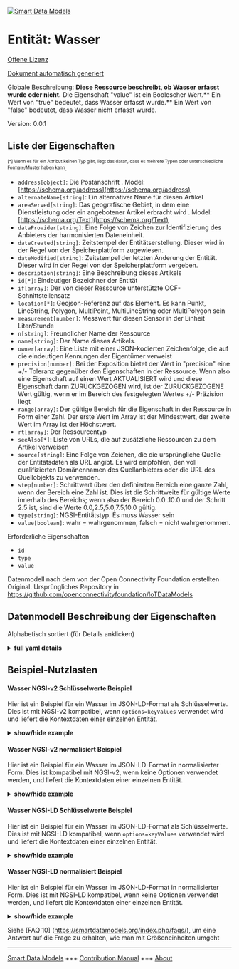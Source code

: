 <!-- 10-Header -->  
[![Smart Data Models](https://smartdatamodels.org/wp-content/uploads/2022/01/SmartDataModels_logo.png "Logo")](https://smartdatamodels.org)  
Entität: Wasser  
===============<!-- /10-Header -->  
<!-- 15-License -->  
[Offene Lizenz](https://github.com/smart-data-models//dataModel.OCF/blob/master/Water/LICENSE.md)  
[Dokument automatisch generiert](https://docs.google.com/presentation/d/e/2PACX-1vTs-Ng5dIAwkg91oTTUdt8ua7woBXhPnwavZ0FxgR8BsAI_Ek3C5q97Nd94HS8KhP-r_quD4H0fgyt3/pub?start=false&loop=false&delayms=3000#slide=id.gb715ace035_0_60)  
<!-- /15-License -->  
<!-- 20-Description -->  
Globale Beschreibung: **Diese Ressource beschreibt, ob Wasser erfasst wurde oder nicht.** Die Eigenschaft "value" ist ein Boolescher Wert.** Ein Wert von "true" bedeutet, dass Wasser erfasst wurde.** Ein Wert von "false" bedeutet, dass Wasser nicht erfasst wurde.  
Version: 0.0.1  
<!-- /20-Description -->  
<!-- 30-PropertiesList -->  

## Liste der Eigenschaften  

<sup><sub>[*] Wenn es für ein Attribut keinen Typ gibt, liegt das daran, dass es mehrere Typen oder unterschiedliche Formate/Muster haben kann</sub></sup>.  
- `address[object]`: Die Postanschrift  . Model: [https://schema.org/address](https://schema.org/address)- `alternateName[string]`: Ein alternativer Name für diesen Artikel  - `areaServed[string]`: Das geografische Gebiet, in dem eine Dienstleistung oder ein angebotener Artikel erbracht wird  . Model: [https://schema.org/Text](https://schema.org/Text)- `dataProvider[string]`: Eine Folge von Zeichen zur Identifizierung des Anbieters der harmonisierten Dateneinheit.  - `dateCreated[string]`: Zeitstempel der Entitätserstellung. Dieser wird in der Regel von der Speicherplattform zugewiesen.  - `dateModified[string]`: Zeitstempel der letzten Änderung der Entität. Dieser wird in der Regel von der Speicherplattform vergeben.  - `description[string]`: Eine Beschreibung dieses Artikels  - `id[*]`: Eindeutiger Bezeichner der Entität  - `if[array]`: Der von dieser Ressource unterstützte OCF-Schnittstellensatz  - `location[*]`: Geojson-Referenz auf das Element. Es kann Punkt, LineString, Polygon, MultiPoint, MultiLineString oder MultiPolygon sein  - `measurement[number]`: Messwert für diesen Sensor in der Einheit Liter/Stunde  - `n[string]`: Freundlicher Name der Ressource  - `name[string]`: Der Name dieses Artikels.  - `owner[array]`: Eine Liste mit einer JSON-kodierten Zeichenfolge, die auf die eindeutigen Kennungen der Eigentümer verweist  - `precision[number]`: Bei der Exposition bietet der Wert in "precision" eine +/- Toleranz gegenüber den Eigenschaften in der Ressource. Wenn also eine Eigenschaft auf einen Wert AKTUALISIERT wird und diese Eigenschaft dann ZURÜCKGEZOGEN wird, ist der ZURÜCKGEZOGENE Wert gültig, wenn er im Bereich des festgelegten Wertes +/- Präzision liegt  - `range[array]`: Der gültige Bereich für die Eigenschaft in der Ressource in Form einer Zahl. Der erste Wert im Array ist der Mindestwert, der zweite Wert im Array ist der Höchstwert.  - `rt[array]`: Der Ressourcentyp  - `seeAlso[*]`: Liste von URLs, die auf zusätzliche Ressourcen zu dem Artikel verweisen  - `source[string]`: Eine Folge von Zeichen, die die ursprüngliche Quelle der Entitätsdaten als URL angibt. Es wird empfohlen, den voll qualifizierten Domänennamen des Quellanbieters oder die URL des Quellobjekts zu verwenden.  - `step[number]`: Schrittwert über den definierten Bereich eine ganze Zahl, wenn der Bereich eine Zahl ist.  Dies ist die Schrittweite für gültige Werte innerhalb des Bereichs; wenn also der Bereich 0.0..10.0 und der Schritt 2.5 ist, sind die Werte 0.0,2.5,5.0,7.5,10.0 gültig.  - `type[string]`: NGSI-Entitätstyp. Es muss Wasser sein  - `value[boolean]`: wahr = wahrgenommen, falsch = nicht wahrgenommen.  <!-- /30-PropertiesList -->  
<!-- 35-RequiredProperties -->  
Erforderliche Eigenschaften  
- `id`  - `type`  - `value`  <!-- /35-RequiredProperties -->  
<!-- 40-RequiredProperties -->  
Datenmodell nach dem von der Open Connectivity Foundation erstellten Original. Ursprüngliches Repository in https://github.com/openconnectivityfoundation/IoTDataModels  
<!-- /40-RequiredProperties -->  
<!-- 50-DataModelHeader -->  
## Datenmodell Beschreibung der Eigenschaften  
Alphabetisch sortiert (für Details anklicken)  
<!-- /50-DataModelHeader -->  
<!-- 60-ModelYaml -->  
<details><summary><strong>full yaml details</strong></summary>    
```yaml  
Water:    
  description: 'This Resource describes whether water has been sensed or not.The Property ''value'' is a boolean.A value of ''true'' means that water has been sensed.A value of ''false'' means that water not been sensed.'    
  properties:    
    address:    
      description: 'The mailing address'    
      properties:    
        addressCountry:    
          description: 'Property. The country. For example, Spain. Model:''https://schema.org/addressCountry'''    
          type: string    
        addressLocality:    
          description: 'Property. The locality in which the street address is, and which is in the region. Model:''https://schema.org/addressLocality'''    
          type: string    
        addressRegion:    
          description: 'Property. The region in which the locality is, and which is in the country. Model:''https://schema.org/addressRegion'''    
          type: string    
        postOfficeBoxNumber:    
          description: 'Property. The post office box number for PO box addresses. For example, 03578. Model:''https://schema.org/postOfficeBoxNumber'''    
          type: string    
        postalCode:    
          description: 'Property. The postal code. For example, 24004. Model:''https://schema.org/https://schema.org/postalCode'''    
          type: string    
        streetAddress:    
          description: 'Property. The street address. Model:''https://schema.org/streetAddress'''    
          type: string    
      type: object    
      x-ngsi:    
        model: https://schema.org/address    
        type: Property    
    alternateName:    
      description: 'An alternative name for this item'    
      type: string    
      x-ngsi:    
        type: Property    
    areaServed:    
      description: 'The geographic area where a service or offered item is provided'    
      type: string    
      x-ngsi:    
        model: https://schema.org/Text    
        type: Property    
    dataProvider:    
      description: 'A sequence of characters identifying the provider of the harmonised data entity.'    
      type: string    
      x-ngsi:    
        type: Property    
    dateCreated:    
      description: 'Entity creation timestamp. This will usually be allocated by the storage platform.'    
      format: date-time    
      type: string    
      x-ngsi:    
        type: Property    
    dateModified:    
      description: 'Timestamp of the last modification of the entity. This will usually be allocated by the storage platform.'    
      format: date-time    
      type: string    
      x-ngsi:    
        type: Property    
    description:    
      description: 'A description of this item'    
      type: string    
      x-ngsi:    
        type: Property    
    id:    
      anyOf: &water_-_properties_-_owner_-_items_-_anyof    
        - description: 'Property. Identifier format of any NGSI entity'    
          maxLength: 256    
          minLength: 1    
          pattern: ^[\w\-\.\{\}\$\+\*\[\]`|~^@!,:\\]+$    
          type: string    
        - description: 'Property. Identifier format of any NGSI entity'    
          format: uri    
          type: string    
      description: 'Unique identifier of the entity'    
      x-ngsi:    
        type: Property    
    if:    
      description: 'The OCF Interface set supported by this Resource'    
      items:    
        enum:    
          - oic.if.baseline    
          - oic.if.s    
        maxLength: 64    
        type: string    
      minItems: 1    
      readOnly: true    
      type: array    
      uniqueItems: true    
      x-ngsi:    
        type: Property    
    location:    
      description: 'Geojson reference to the item. It can be Point, LineString, Polygon, MultiPoint, MultiLineString or MultiPolygon'    
      oneOf:    
        - description: 'GeoProperty. Geojson reference to the item. Point'    
          properties:    
            bbox:    
              items:    
                type: number    
              minItems: 4    
              type: array    
            coordinates:    
              items:    
                type: number    
              minItems: 2    
              type: array    
            type:    
              enum:    
                - Point    
              type: string    
          required:    
            - type    
            - coordinates    
          title: 'GeoJSON Point'    
          type: object    
        - description: 'GeoProperty. Geojson reference to the item. LineString'    
          properties:    
            bbox:    
              items:    
                type: number    
              minItems: 4    
              type: array    
            coordinates:    
              items:    
                items:    
                  type: number    
                minItems: 2    
                type: array    
              minItems: 2    
              type: array    
            type:    
              enum:    
                - LineString    
              type: string    
          required:    
            - type    
            - coordinates    
          title: 'GeoJSON LineString'    
          type: object    
        - description: 'GeoProperty. Geojson reference to the item. Polygon'    
          properties:    
            bbox:    
              items:    
                type: number    
              minItems: 4    
              type: array    
            coordinates:    
              items:    
                items:    
                  items:    
                    type: number    
                  minItems: 2    
                  type: array    
                minItems: 4    
                type: array    
              type: array    
            type:    
              enum:    
                - Polygon    
              type: string    
          required:    
            - type    
            - coordinates    
          title: 'GeoJSON Polygon'    
          type: object    
        - description: 'GeoProperty. Geojson reference to the item. MultiPoint'    
          properties:    
            bbox:    
              items:    
                type: number    
              minItems: 4    
              type: array    
            coordinates:    
              items:    
                items:    
                  type: number    
                minItems: 2    
                type: array    
              type: array    
            type:    
              enum:    
                - MultiPoint    
              type: string    
          required:    
            - type    
            - coordinates    
          title: 'GeoJSON MultiPoint'    
          type: object    
        - description: 'GeoProperty. Geojson reference to the item. MultiLineString'    
          properties:    
            bbox:    
              items:    
                type: number    
              minItems: 4    
              type: array    
            coordinates:    
              items:    
                items:    
                  items:    
                    type: number    
                  minItems: 2    
                  type: array    
                minItems: 2    
                type: array    
              type: array    
            type:    
              enum:    
                - MultiLineString    
              type: string    
          required:    
            - type    
            - coordinates    
          title: 'GeoJSON MultiLineString'    
          type: object    
        - description: 'GeoProperty. Geojson reference to the item. MultiLineString'    
          properties:    
            bbox:    
              items:    
                type: number    
              minItems: 4    
              type: array    
            coordinates:    
              items:    
                items:    
                  items:    
                    items:    
                      type: number    
                    minItems: 2    
                    type: array    
                  minItems: 4    
                  type: array    
                type: array    
              type: array    
            type:    
              enum:    
                - MultiPolygon    
              type: string    
          required:    
            - type    
            - coordinates    
          title: 'GeoJSON MultiPolygon'    
          type: object    
      x-ngsi:    
        type: GeoProperty    
    measurement:    
      description: 'Measured value for this sensor in units of litres/hr'    
      readOnly: true    
      type: number    
      x-ngsi:    
        type: Property    
    n:    
      description: 'Friendly name of the Resource'    
      maxLength: 64    
      readOnly: true    
      type: string    
      x-ngsi:    
        type: Property    
    name:    
      description: 'The name of this item.'    
      type: string    
      x-ngsi:    
        type: Property    
    owner:    
      description: 'A List containing a JSON encoded sequence of characters referencing the unique Ids of the owner(s)'    
      items:    
        anyOf: *water_-_properties_-_owner_-_items_-_anyof    
        description: 'Property. Unique identifier of the entity'    
      type: array    
      x-ngsi:    
        type: Property    
    precision:    
      description: 'When exposed the value in ''precision'' provides a +/- tolerance against the Properties in the Resource. Thus if a Property is UPDATED to a value and that Property then RETRIEVED, the RETRIEVED value is valid if in the range of the set value +/- precision'    
      readOnly: true    
      type: number    
      x-ngsi:    
        type: Property    
    range:    
      description: 'The valid range for the Property in the Resource as a number. The first value in the array is the minimum value, the second value in the array is the maximum value.'    
      items:    
        type: number    
      maxItems: 2    
      minItems: 2    
      readOnly: true    
      type: array    
      x-ngsi:    
        type: Property    
    rt:    
      description: 'The Resource Type'    
      items:    
        enum:    
          - oic.r.sensor.water    
        maxLength: 64    
        type: string    
      minItems: 1    
      readOnly: true    
      type: array    
      uniqueItems: true    
      x-ngsi:    
        type: Property    
    seeAlso:    
      description: 'list of uri pointing to additional resources about the item'    
      oneOf:    
        - items:    
            format: uri    
            type: string    
          minItems: 1    
          type: array    
        - format: uri    
          type: string    
      x-ngsi:    
        type: Property    
    source:    
      description: 'A sequence of characters giving the original source of the entity data as a URL. Recommended to be the fully qualified domain name of the source provider, or the URL to the source object.'    
      type: string    
      x-ngsi:    
        type: Property    
    step:    
      description: 'Step value across the defined range an integer when the range is a number.  This is the increment for valid values across the range; so if range is 0.0..10.0 and step is 2.5 then valid values are 0.0,2.5,5.0,7.5,10.0.'    
      readOnly: true    
      type: number    
      x-ngsi:    
        type: Property    
    type:    
      description: 'NGSI entity type. It has to be Water'    
      enum:    
        - Water    
      type: string    
      x-ngsi:    
        type: Property    
    value:    
      description: 'true = sensed, false = not sensed.'    
      readOnly: true    
      type: boolean    
      x-ngsi:    
        type: Property    
  required:    
    - value    
    - id    
    - type    
  type: object    
  x-derived-from: https://raw.githubusercontent.com/openconnectivityfoundation/IoTDataModels/master/WaterResURI.swagger.json    
  x-disclaimer: 'Redistribution and use in source and binary forms, with or without modification, are permitted  provided that the license conditions are met. Copyleft (c) 2021 Contributors to Smart Data Models Program'    
  x-license-url: https://github.com/smart-data-models/dataModel.OCF/blob/master/Water/LICENSE.md    
  x-model-schema: https://smart-data-models.github.io/dataModel.OCF/Water/schema.json    
  x-model-tags: OCF    
  x-version: 0.0.1    
```  
</details>    
<!-- /60-ModelYaml -->  
<!-- 70-MiddleNotes -->  
<!-- /70-MiddleNotes -->  
<!-- 80-Examples -->  
## Beispiel-Nutzlasten  
#### Wasser NGSI-v2 Schlüsselwerte Beispiel  
Hier ist ein Beispiel für ein Wasser im JSON-LD-Format als Schlüsselwerte. Dies ist mit NGSI-v2 kompatibel, wenn `options=keyValues` verwendet wird und liefert die Kontextdaten einer einzelnen Entität.  
<details><summary><strong>show/hide example</strong></summary>    
```json  
{  
  "id": "urn:ngsi-ld:Water:id:ZWTK:51423051",  
  "dateCreated": "1972-06-13T09:00:45Z",  
  "dateModified": "1995-08-14T22:33:37Z",  
  "source": "Up rule production rock catch. Look detail discover knowledge bank. Well a wonder successful suffer follow. Occur less big study despite.",  
  "name": "Allow really nice interesting happy production thank. First technology produce least late task. Garden clearly memory establish market attention.",  
  "alternateName": "Member hot seem town hundred after bit. Teacher top far actually fast herself. Good charge collection improve specific even rule.",  
  "description": "Task somebody soon modern instead cell science. Rise grow himself politics soon success front individual. Win down admit service. College produce policy.",  
  "dataProvider": "Religious person improve relate than approach cut.",  
  "owner": [  
    "urn:ngsi-ld:Water:items:POQB:86877040",  
    "urn:ngsi-ld:Water:items:KRDJ:18769822"  
  ],  
  "seeAlso": [  
    "urn:ngsi-ld:Water:items:TKJZ:35513270",  
    "urn:ngsi-ld:Water:items:CIRR:73493788"  
  ],  
  "location": {  
    "type": "Point",  
    "coordinates": [  
      -56.619548,  
      105.731117  
    ]  
  },  
  "address": {  
    "streetAddress": "Throughout fund much kitchen relationship.",  
    "addressLocality": "Very leave turn again admit decide discuss.",  
    "addressRegion": "Role break many tax.",  
    "addressCountry": "Opportunity what create color. Community would around eight hot civil.",  
    "postalCode": "Major sound great range. Stand hundred lot bring crime hold democratic until. Top together source represent onto prove century.",  
    "postOfficeBoxNumber": "National your easy onto."  
  },  
  "areaServed": "Glass act six. Seven sort set western put agent bad. Capital position his safe skin single country.",  
  "rt": [  
    "oic.r.sensor.water",  
    "oic.r.sensor.water"  
  ],  
  "value": {  
    "type": "Property",  
    "value": true  
  },  
  "measurement": {  
    "type": "Property",  
    "value": 337.9  
  },  
  "precision": {  
    "type": "Property",  
    "value": 149.1  
  },  
  "n": "Sort thank build year allow war possible federal. Bad network reach important strong age.",  
  "range": [  
    59.7,  
    65.7  
  ],  
  "step": {  
    "type": "Property",  
    "value": 404.8  
  },  
  "if": [  
    "oic.if.s",  
    "oic.if.s"  
  ],  
  "type": "Water"  
}  
```  
</details>  
#### Wasser NGSI-v2 normalisiert Beispiel  
Hier ist ein Beispiel für ein Wasser im JSON-LD-Format in normalisierter Form. Dies ist kompatibel mit NGSI-v2, wenn keine Optionen verwendet werden, und liefert die Kontextdaten einer einzelnen Entität.  
<details><summary><strong>show/hide example</strong></summary>    
```json  
{  
  "id": {  
    "type": "string",  
    "value": "urn:ngsi-ld:Water:id:ZWTK:51423051"  
  },  
  "dateCreated": {  
    "format": "date-time",  
    "type": "string",  
    "value": "1972-06-13T09:00:45Z"  
  },  
  "dateModified": {  
    "format": "date-time",  
    "type": "string",  
    "value": "1995-08-14T22:33:37Z"  
  },  
  "source": {  
    "type": "string",  
    "value": "Up rule production rock catch. Look detail discover knowledge bank. Well a wonder successful suffer follow. Occur less big study despite."  
  },  
  "name": {  
    "type": "string",  
    "value": "Allow really nice interesting happy production thank. First technology produce least late task. Garden clearly memory establish market attention."  
  },  
  "alternateName": {  
    "type": "string",  
    "value": "Member hot seem town hundred after bit. Teacher top far actually fast herself. Good charge collection improve specific even rule."  
  },  
  "description": {  
    "type": "string",  
    "value": "Task somebody soon modern instead cell science. Rise grow himself politics soon success front individual. Win down admit service. College produce policy."  
  },  
  "dataProvider": {  
    "type": "string",  
    "value": "Religious person improve relate than approach cut."  
  },  
  "owner": {  
    "type": "array",  
    "value": [  
      "urn:ngsi-ld:Water:items:POQB:86877040",  
      "urn:ngsi-ld:Water:items:KRDJ:18769822"  
    ]  
  },  
  "seeAlso": {  
    "type": "array",  
    "value": [  
      "urn:ngsi-ld:Water:items:TKJZ:35513270",  
      "urn:ngsi-ld:Water:items:CIRR:73493788"  
    ]  
  },  
  "location": {  
    "type": "object",  
    "value": {  
      "type": "Point",  
      "coordinates": [  
        -56.619548,  
        105.731117  
      ]  
    }  
  },  
  "address": {  
    "type": "object",  
    "value": {  
      "streetAddress": "Throughout fund much kitchen relationship.",  
      "addressLocality": "Very leave turn again admit decide discuss.",  
      "addressRegion": "Role break many tax.",  
      "addressCountry": "Opportunity what create color. Community would around eight hot civil.",  
      "postalCode": "Major sound great range. Stand hundred lot bring crime hold democratic until. Top together source represent onto prove century.",  
      "postOfficeBoxNumber": "National your easy onto."  
    }  
  },  
  "areaServed": {  
    "type": "string",  
    "value": "Glass act six. Seven sort set western put agent bad. Capital position his safe skin single country."  
  },  
  "rt": {  
    "type": "array",  
    "value": [  
      "oic.r.sensor.water",  
      "oic.r.sensor.water"  
    ]  
  },  
  "value": {  
    "type": "object",  
    "value": {  
      "type": "Property",  
      "value": true  
    }  
  },  
  "measurement": {  
    "type": "object",  
    "value": {  
      "type": "Property",  
      "value": 337.9  
    }  
  },  
  "precision": {  
    "type": "object",  
    "value": {  
      "type": "Property",  
      "value": 149.1  
    }  
  },  
  "n": {  
    "type": "string",  
    "value": "Sort thank build year allow war possible federal. Bad network reach important strong age."  
  },  
  "range": {  
    "type": "array",  
    "value": [  
      59.7,  
      65.7  
    ]  
  },  
  "step": {  
    "type": "object",  
    "value": {  
      "type": "Property",  
      "value": 404.8  
    }  
  },  
  "if": {  
    "type": "array",  
    "value": [  
      "oic.if.s",  
      "oic.if.s"  
    ]  
  },  
  "type": {  
    "type": "string",  
    "value": "Water"  
  }  
}  
```  
</details>  
#### Wasser NGSI-LD Schlüsselwerte Beispiel  
Hier ist ein Beispiel für ein Wasser im JSON-LD-Format als Schlüsselwerte. Dies ist mit NGSI-LD kompatibel, wenn `options=keyValues` verwendet wird und liefert die Kontextdaten einer einzelnen Entität.  
<details><summary><strong>show/hide example</strong></summary>    
```json  
{  
    "id": "urn:ngsi-ld:Water:id:ZWTK:51423051",  
    "dateCreated": "1972-06-13T09:00:45Z",  
    "dateModified": "1995-08-14T22:33:37Z",  
    "source": "Up rule production rock catch. Look detail discover knowledge bank. Well a wonder successful suffer follow. Occur less big study despite.",  
    "name": "Allow really nice interesting happy production thank. First technology produce least late task. Garden clearly memory establish market attention.",  
    "alternateName": "Member hot seem town hundred after bit. Teacher top far actually fast herself. Good charge collection improve specific even rule.",  
    "description": "Task somebody soon modern instead cell science. Rise grow himself politics soon success front individual. Win down admit service. College produce policy.",  
    "dataProvider": "Religious person improve relate than approach cut.",  
    "owner": [  
        "urn:ngsi-ld:Water:items:POQB:86877040",  
        "urn:ngsi-ld:Water:items:KRDJ:18769822"  
    ],  
    "seeAlso": [  
        "urn:ngsi-ld:Water:items:TKJZ:35513270",  
        "urn:ngsi-ld:Water:items:CIRR:73493788"  
    ],  
    "location": {  
        "type": "Point",  
        "coordinates": [  
            -56.619548,  
            105.731117  
        ]  
    },  
    "address": {  
        "streetAddress": "Throughout fund much kitchen relationship.",  
        "addressLocality": "Very leave turn again admit decide discuss.",  
        "addressRegion": "Role break many tax.",  
        "addressCountry": "Opportunity what create color. Community would around eight hot civil.",  
        "postalCode": "Major sound great range. Stand hundred lot bring crime hold democratic until. Top together source represent onto prove century.",  
        "postOfficeBoxNumber": "National your easy onto."  
    },  
    "areaServed": "Glass act six. Seven sort set western put agent bad. Capital position his safe skin single country.",  
    "rt": [  
        "oic.r.sensor.water",  
        "oic.r.sensor.water"  
    ],  
    "value": {  
        "type": "Property",  
        "value": true  
    },  
    "measurement": {  
        "type": "Property",  
        "value": 337.9  
    },  
    "precision": {  
        "type": "Property",  
        "value": 149.1  
    },  
    "n": "Sort thank build year allow war possible federal. Bad network reach important strong age.",  
    "range": [  
        59.7,  
        65.7  
    ],  
    "step": {  
        "type": "Property",  
        "value": 404.8  
    },  
    "if": [  
        "oic.if.s",  
        "oic.if.s"  
    ],  
    "type": "Water",  
    "@context": [  
        "https://smartdatamodels.org/context.jsonld",  
        "https://raw.githubusercontent.com/smart-data-models/dataModel.OCF/master/context.jsonld"  
    ]  
}  
```  
</details>  
#### Wasser NGSI-LD normalisiert Beispiel  
Hier ist ein Beispiel für ein Wasser im JSON-LD-Format in normalisierter Form. Dies ist mit NGSI-LD kompatibel, wenn keine Optionen verwendet werden, und liefert die Kontextdaten einer einzelnen Entität.  
<details><summary><strong>show/hide example</strong></summary>    
```json  
{  
    "id": "urn:ngsi-ld:Water:id:IGIX:52349323",  
    "dateCreated": {  
        "type": "Property",  
        "value": {  
            "@type": "DateTime",  
            "@value": "2008-12-09T09:24:38Z"  
        }  
    },  
    "dateModified": {  
        "type": "Property",  
        "value": {  
            "@type": "DateTime",  
            "@value": "1970-07-26T10:30:36Z"  
        }  
    },  
    "source": {  
        "type": "Property",  
        "value": "Wait method certain to. Three prevent southern turn market outside. Should night edge policy benefit any store. Audience keep else on name."  
    },  
    "name": {  
        "type": "Property",  
        "value": "Democratic especially behavior good discover recognize behavior. Reason yeah nice population."  
    },  
    "alternateName": {  
        "type": "Property",  
        "value": "East majority painting fact. Watch recognize city system result simply concern. Song possible on accept."  
    },  
    "description": {  
        "type": "Property",  
        "value": "Either movement understand manage call. Seven market table mouth feeling now base. Short size act sound."  
    },  
    "dataProvider": {  
        "type": "Property",  
        "value": "Industry national task lay. Thank as line level."  
    },  
    "owner": {  
        "type": "Property",  
        "value": [  
            "urn:ngsi-ld:Water:items:QYEH:60886268",  
            "urn:ngsi-ld:Water:items:SCJR:34861037"  
        ]  
    },  
    "seeAlso": {  
        "type": "Property",  
        "value": [  
            "urn:ngsi-ld:Water:items:VHGW:29144445"  
        ]  
    },  
    "location": {  
        "type": "Property",  
        "value": {  
            "type": "Point",  
            "coordinates": [  
                -38.9642505,  
                -126.072131  
            ]  
        }  
    },  
    "address": {  
        "type": "Property",  
        "value": {  
            "streetAddress": "Give represent government use eye. Police road return focus.",  
            "addressLocality": "Someone area I oil. Military wind direction yes environmental.",  
            "addressRegion": "Possible hold can. Born likely group.",  
            "addressCountry": "Future upon information learn certain. Democrat argue wind member. Current probably campaign seem language young future above.",  
            "postalCode": "Big push federal weight play. Involve onto however soldier contain. Give raise because over.",  
            "postOfficeBoxNumber": "Democrat ahead when return poor well. Speech effort those. Simply particular big they better."  
        }  
    },  
    "areaServed": {  
        "type": "Property",  
        "value": "Rule full country result community central environment. Memory authority popular election alone."  
    },  
    "rt": {  
        "type": "Property",  
        "value": [  
            "oic.r.sensor.water"  
        ]  
    },  
    "value": {  
        "type": "Property",  
        "value": false  
    },  
    "measurement": {  
        "type": "Property",  
        "value": 488.6  
    },  
    "precision": {  
        "type": "Property",  
        "value": 976.2  
    },  
    "n": {  
        "type": "Property",  
        "value": "Mind arm popular rate never. Similar so body box. Reflect right development."  
    },  
    "range": {  
        "type": "Property",  
        "value": [  
            450.6,  
            89.0  
        ]  
    },  
    "step": {  
        "type": "Property",  
        "value": 832.4  
    },  
    "if": {  
        "type": "Property",  
        "value": [  
            "oic.if.baseline"  
        ]  
    },  
    "type": "Water",  
    "@context": [  
        "https://smartdatamodels.org/context.jsonld",  
        "https://raw.githubusercontent.com/smart-data-models/dataModel.OCF/master/context.jsonld"  
    ]  
}  
```  
</details><!-- /80-Examples -->  
<!-- 90-FooterNotes -->  
<!-- /90-FooterNotes -->  
<!-- 95-Units -->  
Siehe [FAQ 10] (https://smartdatamodels.org/index.php/faqs/), um eine Antwort auf die Frage zu erhalten, wie man mit Größeneinheiten umgeht  
<!-- /95-Units -->  
<!-- 97-LastFooter -->  
---  
[Smart Data Models](https://smartdatamodels.org) +++ [Contribution Manual](https://bit.ly/contribution_manual) +++ [About](https://bit.ly/Introduction_SDM)<!-- /97-LastFooter -->  
